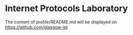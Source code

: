 # Internet Protocols Laboratory

The content of profile/README.md will be displayed on 
https://github.com/glasgow-ipl

